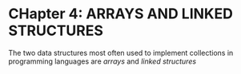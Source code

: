 # CHapter 4: ARRAYS AND LINKED STRUCTURES
The two data structures most often used to implement collections in programming languages are *arrays* and *linked structures*

